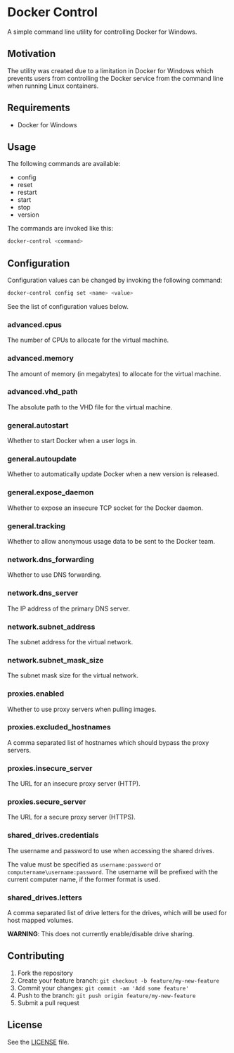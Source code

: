 # Docker Control

A simple command line utility for controlling Docker for Windows.

## Motivation

The utility was created due to a limitation in Docker for Windows which
prevents users from controlling the Docker service from the command line when
running Linux containers.

## Requirements

* Docker for Windows

## Usage

The following commands are available:

* config
* reset
* restart
* start
* stop
* version

The commands are invoked like this:

```bash
docker-control <command>
```

## Configuration

Configuration values can be changed by invoking the following command:

```bash
docker-control config set <name> <value>
```

See the list of configuration values below.

### advanced.cpus

The number of CPUs to allocate for the virtual machine.

### advanced.memory

The amount of memory (in megabytes) to allocate for the virtual machine.

### advanced.vhd_path

The absolute path to the VHD file for the virtual machine.

### general.autostart

Whether to start Docker when a user logs in.

### general.autoupdate

Whether to automatically update Docker when a new version is released.

### general.expose_daemon

Whether to expose an insecure TCP socket for the Docker daemon.

### general.tracking

Whether to allow anonymous usage data to be sent to the Docker team.

### network.dns_forwarding

Whether to use DNS forwarding.

### network.dns_server

The IP address of the primary DNS server.

### network.subnet_address

The subnet address for the virtual network.

### network.subnet_mask_size

The subnet mask size for the virtual network.

### proxies.enabled

Whether to use proxy servers when pulling images.

### proxies.excluded_hostnames

A comma separated list of hostnames which should bypass the proxy servers.

### proxies.insecure_server

The URL for an insecure proxy server (HTTP).

### proxies.secure_server

The URL for a secure proxy server (HTTPS).

### shared_drives.credentials

The username and password to use when accessing the shared drives.

The value must be specified as `username:password` or
`computername\username:password`. The username will be prefixed with the current
computer name, if the former format is used.

### shared_drives.letters

A comma separated list of drive letters for the drives, which will be used for
host mapped volumes.

**WARNING**: This does not currently enable/disable drive sharing.

## Contributing

1. Fork the repository
2. Create your feature branch: `git checkout -b feature/my-new-feature`
3. Commit your changes: `git commit -am 'Add some feature'`
4. Push to the branch: `git push origin feature/my-new-feature`
5. Submit a pull request

## License

See the [LICENSE](LICENSE) file.
